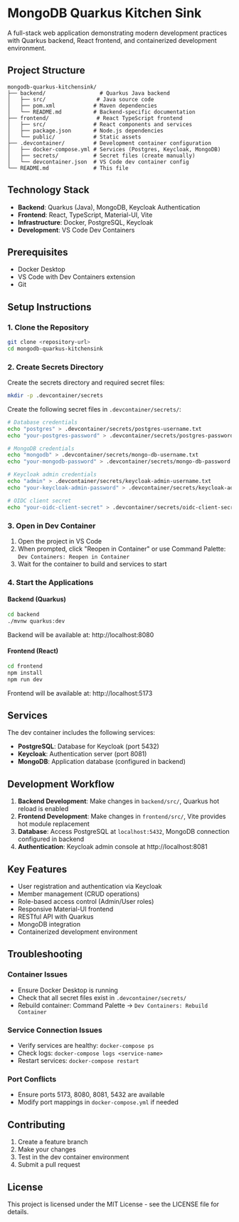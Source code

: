 # MongoDB Quarkus Kitchen Sink

A full-stack web application demonstrating modern development practices with Quarkus backend, React frontend, and containerized development environment.

## Project Structure

```
mongodb-quarkus-kitchensink/
├── backend/                 # Quarkus Java backend
│   ├── src/                # Java source code
│   ├── pom.xml            # Maven dependencies
│   └── README.md          # Backend-specific documentation
├── frontend/               # React TypeScript frontend
│   ├── src/               # React components and services
│   ├── package.json       # Node.js dependencies
│   └── public/            # Static assets
├── .devcontainer/         # Development container configuration
│   ├── docker-compose.yml # Services (Postgres, Keycloak, MongoDB)
│   ├── secrets/           # Secret files (create manually)
│   └── devcontainer.json  # VS Code dev container config
└── README.md              # This file
```

## Technology Stack

- **Backend**: Quarkus (Java), MongoDB, Keycloak Authentication
- **Frontend**: React, TypeScript, Material-UI, Vite
- **Infrastructure**: Docker, PostgreSQL, Keycloak
- **Development**: VS Code Dev Containers

## Prerequisites

- Docker Desktop
- VS Code with Dev Containers extension
- Git

## Setup Instructions

### 1. Clone the Repository

```bash
git clone <repository-url>
cd mongodb-quarkus-kitchensink
```

### 2. Create Secrets Directory

Create the secrets directory and required secret files:

```bash
mkdir -p .devcontainer/secrets
```

Create the following secret files in `.devcontainer/secrets/`:

```bash
# Database credentials
echo "postgres" > .devcontainer/secrets/postgres-username.txt
echo "your-postgres-password" > .devcontainer/secrets/postgres-password.txt

# MongoDB credentials
echo "mongodb" > .devcontainer/secrets/mongo-db-username.txt
echo "your-mongodb-password" > .devcontainer/secrets/mongo-db-password.txt

# Keycloak admin credentials
echo "admin" > .devcontainer/secrets/keycloak-admin-username.txt
echo "your-keycloak-admin-password" > .devcontainer/secrets/keycloak-admin-password.txt

# OIDC client secret
echo "your-oidc-client-secret" > .devcontainer/secrets/oidc-client-secret.txt
```

### 3. Open in Dev Container

1. Open the project in VS Code
2. When prompted, click "Reopen in Container" or use Command Palette: `Dev Containers: Reopen in Container`
3. Wait for the container to build and services to start

### 4. Start the Applications

#### Backend (Quarkus)
```bash
cd backend
./mvnw quarkus:dev
```
Backend will be available at: http://localhost:8080

#### Frontend (React)
```bash
cd frontend
npm install
npm run dev
```
Frontend will be available at: http://localhost:5173

## Services

The dev container includes the following services:

- **PostgreSQL**: Database for Keycloak (port 5432)
- **Keycloak**: Authentication server (port 8081)
- **MongoDB**: Application database (configured in backend)

## Development Workflow

1. **Backend Development**: Make changes in `backend/src/`, Quarkus hot reload is enabled
2. **Frontend Development**: Make changes in `frontend/src/`, Vite provides hot module replacement
3. **Database**: Access PostgreSQL at `localhost:5432`, MongoDB connection configured in backend
4. **Authentication**: Keycloak admin console at http://localhost:8081

## Key Features

- User registration and authentication via Keycloak
- Member management (CRUD operations)
- Role-based access control (Admin/User roles)
- Responsive Material-UI frontend
- RESTful API with Quarkus
- MongoDB integration
- Containerized development environment

## Troubleshooting

### Container Issues
- Ensure Docker Desktop is running
- Check that all secret files exist in `.devcontainer/secrets/`
- Rebuild container: Command Palette → `Dev Containers: Rebuild Container`

### Service Connection Issues
- Verify services are healthy: `docker-compose ps`
- Check logs: `docker-compose logs <service-name>`
- Restart services: `docker-compose restart`

### Port Conflicts
- Ensure ports 5173, 8080, 8081, 5432 are available
- Modify port mappings in `docker-compose.yml` if needed

## Contributing

1. Create a feature branch
2. Make your changes
3. Test in the dev container environment
4. Submit a pull request

## License

This project is licensed under the MIT License - see the LICENSE file for details.